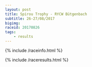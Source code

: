 ```yaml
---
layout: post
title: Spirou Trophy - RYCW Bütgenbach
subtitle: 26-27/08/2017
bigimg: 
raceid: 20170826
tags:
    - results
---
```


{% include /raceinfo.html %}
<!--more-->
{% include /raceresults.html %}